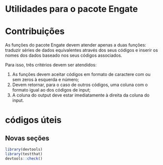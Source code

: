 Utilidades para o pacote Engate
================

# Contribuições

As funções do pacote Engate devem atender apenas a duas funções:
traduzir séries de dados equivalentes através dos seus códigos e inserir
os nomes dos dados baseado nos seus códigos associados.

Para isso, três critérios devem ser atendidos:

1.  As funções devem aceitar códigos em formato de caractere com ou sem
    zeros à esquerda e número;
2.  Devem retornar, para o caso de outros códigos, uma coluna com o
    formato igual ao dos códigos de input;
3.  A coluna do output deve estar imediatamente à direita da coluna do
    input.

# códigos úteis

## Novas seções

``` r
library(devtools)
library(testthat)
devtools::check()
```
